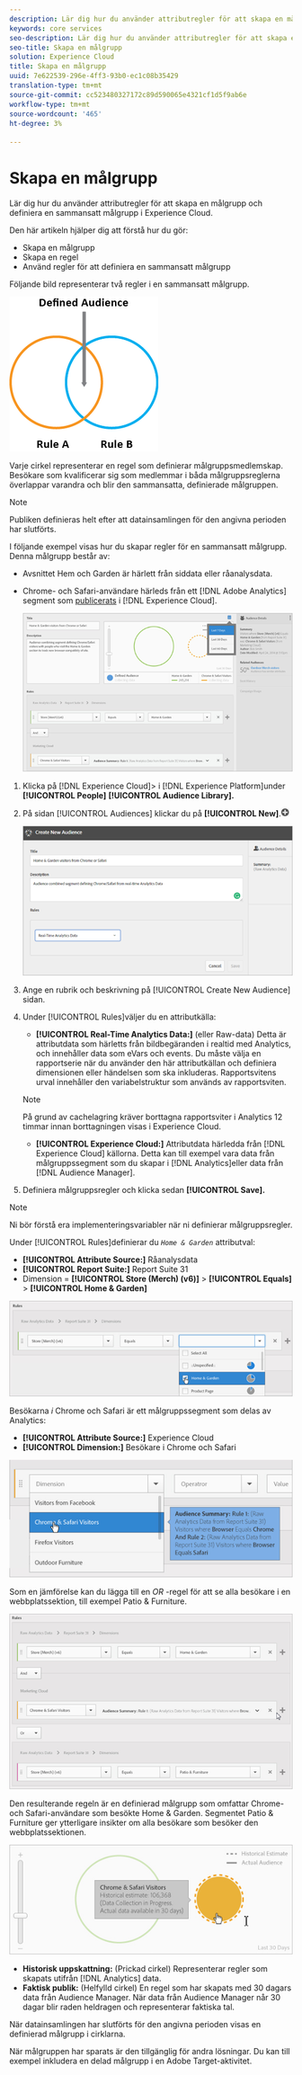 ```yaml
---
description: Lär dig hur du använder attributregler för att skapa en målgrupp och definiera en sammansatt målgrupp i Experience Cloud.
keywords: core services
seo-description: Lär dig hur du använder attributregler för att skapa en målgrupp och definiera en sammansatt målgrupp i Experience Cloud.
seo-title: Skapa en målgrupp
solution: Experience Cloud
title: Skapa en målgrupp
uuid: 7e622539-296e-4ff3-93b0-ec1c08b35429
translation-type: tm+mt
source-git-commit: cc523480327172c89d590065e4321cf1d5f9ab6e
workflow-type: tm+mt
source-wordcount: '465'
ht-degree: 3%

---
```



# Skapa en målgrupp

Lär dig hur du använder attributregler för att skapa en målgrupp och definiera en sammansatt målgrupp i Experience Cloud.

Den här artikeln hjälper dig att förstå hur du gör:

* Skapa en målgrupp
* Skapa en regel
* Använd regler för att definiera en sammansatt målgrupp

Följande bild representerar två regler i en sammansatt målgrupp.

![](assets/audience_sharing.png)

Varje cirkel representerar en regel som definierar målgruppsmedlemskap. Besökare som kvalificerar sig som medlemmar i båda målgruppsreglerna överlappar varandra och blir den sammansatta, definierade målgruppen.

>[!NOTE]
>
>Publiken definieras helt efter att datainsamlingen för den angivna perioden har slutförts.

I följande exempel visas hur du skapar regler för en sammansatt målgrupp. Denna målgrupp består av:

* Avsnittet Hem och Garden är härlett från siddata eller råanalysdata.
* Chrome- och Safari-användare härleds från ett [!DNL Adobe Analytics] segment som [publicerats](../audience-library/audience-library.md#task_32FEEFE0B32E4E388CD4D892D727282A) i [!DNL Experience Cloud].

   ![](assets/audience_create.png)

1. Klicka på [!DNL Experience Cloud]> i [!DNL Experience Platform]under **[!UICONTROL People]** **[!UICONTROL Audience Library].**
1. På sidan [!UICONTROL Audiences] klickar du på **[!UICONTROL New]**.![](assets/add_icon_small.png)

   ![Stegresultat](assets/audience_create_new.png)

1. Ange en rubrik och beskrivning på [!UICONTROL Create New Audience] sidan.
1. Under [!UICONTROL Rules]väljer du en attributkälla:

   * **[!UICONTROL Real-Time Analytics Data:]** (eller Raw-data) Detta är attributdata som härletts från bildbegäranden i realtid med Analytics, och innehåller data som eVars och events. Du måste välja en rapportserie när du använder den här attributkällan och definiera dimensionen eller händelsen som ska inkluderas. Rapportsvitens urval innehåller den variabelstruktur som används av rapportsviten.
   >[!NOTE]
   >
   >På grund av cachelagring kräver borttagna rapportsviter i Analytics 12 timmar innan borttagningen visas i Experience Cloud.

   * **[!UICONTROL Experience Cloud:]** Attributdata härledda från [!DNL Experience Cloud] källorna. Detta kan till exempel vara data från målgruppssegment som du skapar i [!DNL Analytics]eller data från [!DNL Audience Manager].

1. Definiera målgruppsregler och klicka sedan **[!UICONTROL Save].**

>[!NOTE]
>
>Ni bör förstå era implementeringsvariabler när ni definierar målgruppsregler.

Under [!UICONTROL Rules]definierar du *`Home & Garden`* attributval:

* **[!UICONTROL Attribute Source:]** Råanalysdata
* **[!UICONTROL Report Suite:]** Report Suite 31
* Dimension = **[!UICONTROL Store (Merch) (v6)]** > **[!UICONTROL Equals]** > **[!UICONTROL Home & Garden]**

![](assets/home_garden.png)

Besökarna *i* Chrome och Safari är ett målgruppssegment som delas av Analytics:

* **[!UICONTROL Attribute Source:]** Experience Cloud
* **[!UICONTROL Dimension:]** Besökare i Chrome och Safari

![](assets/chrome_safari.png)

Som en jämförelse kan du lägga till en *OR* -regel för att se alla besökare i en webbplatssektion, till exempel Patio &amp; Furniture.

![](assets/audiences_rule_patio.png)

Den resulterande regeln är en definierad målgrupp som omfattar Chrome- och Safari-användare som besökte Home &amp; Garden. Segmentet Patio &amp; Furniture ger ytterligare insikter om alla besökare som besöker den webbplatssektionen.

![](assets/defined_audience.png)

* **Historisk uppskattning:** (Prickad cirkel) Representerar regler som skapats utifrån [!DNL Analytics] data.
* **Faktisk publik:** (Helfylld cirkel) En regel som har skapats med 30 dagars data från Audience Manager. När data från Audience Manager når 30 dagar blir raden heldragen och representerar faktiska tal.

När datainsamlingen har slutförts för den angivna perioden visas en definierad målgrupp i cirklarna.

När målgruppen har sparats är den tillgänglig för andra lösningar. Du kan till exempel inkludera en delad målgrupp i en Adobe Target-aktivitet.
